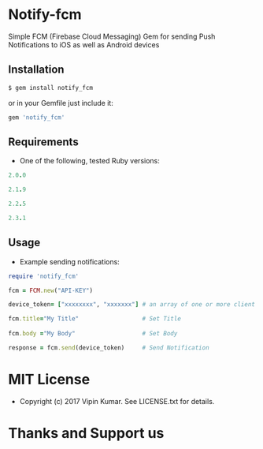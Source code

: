 # Notify-fcm

Simple FCM (Firebase Cloud Messaging) Gem for sending Push Notifications to iOS as well as Android devices

## Installation

```ruby
$ gem install notify_fcm
```
or in your Gemfile just include it:

```ruby
gem 'notify_fcm'
```
## Requirements

* One of the following, tested Ruby versions:

```ruby
2.0.0
```
```ruby
2.1.9
```
```ruby
2.2.5
```
```ruby
2.3.1
```
## Usage

* Example sending notifications:

```ruby
require 'notify_fcm'

fcm = FCM.new("API-KEY")

device_token= ["xxxxxxxx", "xxxxxxx"] # an array of one or more client device tokens

fcm.title="My Title"                  # Set Title
 
fcm.body ="My Body"                   # Set Body

response = fcm.send(device_token)     # Send Notification
```

# MIT License

* Copyright (c) 2017 Vipin Kumar. See LICENSE.txt for details.

# Thanks and Support us